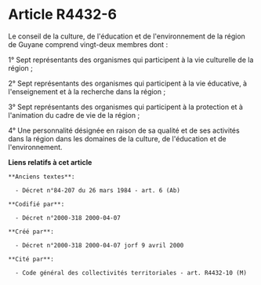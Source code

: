 # Article R4432-6

Le conseil de la culture, de l'éducation et de l'environnement de la région de Guyane comprend vingt-deux membres dont :

1° Sept représentants des organismes qui participent à la vie culturelle de la région ;

2° Sept représentants des organismes qui participent à la vie éducative, à l'enseignement et à la recherche dans la région ;

3° Sept représentants des organismes qui participent à la protection et à l'animation du cadre de vie de la région ;

4° Une personnalité désignée en raison de sa qualité et de ses activités dans la région dans les domaines de la culture, de
l'éducation et de l'environnement.

**Liens relatifs à cet article**

	**Anciens textes**:

	  - Décret n°84-207 du 26 mars 1984 - art. 6 (Ab)

	**Codifié par**:

	  - Décret n°2000-318 2000-04-07

	**Créé par**:

	  - Décret n°2000-318 2000-04-07 jorf 9 avril 2000

	**Cité par**:

	  - Code général des collectivités territoriales - art. R4432-10 (M)
